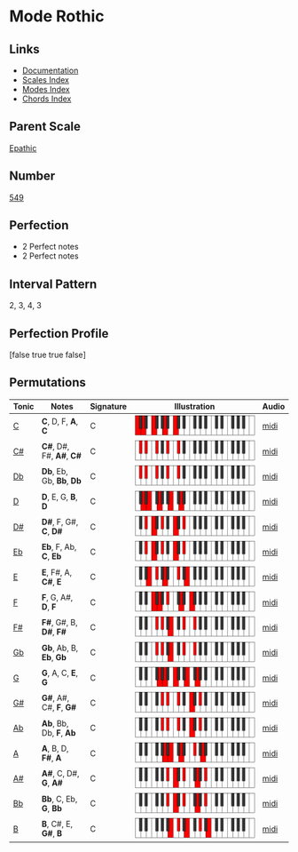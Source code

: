 # Mode Rothic

## Links

- [Documentation](index.md)
- [Scales Index](Scales.md)
- [Modes Index](Modes.md)
- [Chords Index](Chords.md)

## Parent Scale

[Epathic](ScaleEpathic.md)

## Number

[549](https://ianring.com/musictheory/scales/549)

## Perfection

- 2 Perfect notes
- 2 Perfect notes

## Interval Pattern

2, 3, 4, 3

## Perfection Profile

[false true true false]

## Permutations

| Tonic | Notes | Signature | Illustration | Audio |
|-------|-------|-----------|--------------|-------|
| [C](ModeCNaturalRothic.md) | **C**, D, F, **A**, **C** | C | ![CNaturalRothic](ModeCNaturalRothic.png) | [midi](https://github.com/edipermadi/music/blob/main/docs/ModeCNaturalRothic.mid?raw=true) |
| [C#](ModeCSharpRothic.md) | **C#**, D#, F#, **A#**, **C#** | C | ![CSharpRothic](ModeCSharpRothic.png) | [midi](https://github.com/edipermadi/music/blob/main/docs/ModeCSharpRothic.mid?raw=true) |
| [Db](ModeDFlatRothic.md) | **Db**, Eb, Gb, **Bb**, **Db** | C | ![DFlatRothic](ModeDFlatRothic.png) | [midi](https://github.com/edipermadi/music/blob/main/docs/ModeDFlatRothic.mid?raw=true) |
| [D](ModeDNaturalRothic.md) | **D**, E, G, **B**, **D** | C | ![DNaturalRothic](ModeDNaturalRothic.png) | [midi](https://github.com/edipermadi/music/blob/main/docs/ModeDNaturalRothic.mid?raw=true) |
| [D#](ModeDSharpRothic.md) | **D#**, F, G#, **C**, **D#** | C | ![DSharpRothic](ModeDSharpRothic.png) | [midi](https://github.com/edipermadi/music/blob/main/docs/ModeDSharpRothic.mid?raw=true) |
| [Eb](ModeEFlatRothic.md) | **Eb**, F, Ab, **C**, **Eb** | C | ![EFlatRothic](ModeEFlatRothic.png) | [midi](https://github.com/edipermadi/music/blob/main/docs/ModeEFlatRothic.mid?raw=true) |
| [E](ModeENaturalRothic.md) | **E**, F#, A, **C#**, **E** | C | ![ENaturalRothic](ModeENaturalRothic.png) | [midi](https://github.com/edipermadi/music/blob/main/docs/ModeENaturalRothic.mid?raw=true) |
| [F](ModeFNaturalRothic.md) | **F**, G, A#, **D**, **F** | C | ![FNaturalRothic](ModeFNaturalRothic.png) | [midi](https://github.com/edipermadi/music/blob/main/docs/ModeFNaturalRothic.mid?raw=true) |
| [F#](ModeFSharpRothic.md) | **F#**, G#, B, **D#**, **F#** | C | ![FSharpRothic](ModeFSharpRothic.png) | [midi](https://github.com/edipermadi/music/blob/main/docs/ModeFSharpRothic.mid?raw=true) |
| [Gb](ModeGFlatRothic.md) | **Gb**, Ab, B, **Eb**, **Gb** | C | ![GFlatRothic](ModeGFlatRothic.png) | [midi](https://github.com/edipermadi/music/blob/main/docs/ModeGFlatRothic.mid?raw=true) |
| [G](ModeGNaturalRothic.md) | **G**, A, C, **E**, **G** | C | ![GNaturalRothic](ModeGNaturalRothic.png) | [midi](https://github.com/edipermadi/music/blob/main/docs/ModeGNaturalRothic.mid?raw=true) |
| [G#](ModeGSharpRothic.md) | **G#**, A#, C#, **F**, **G#** | C | ![GSharpRothic](ModeGSharpRothic.png) | [midi](https://github.com/edipermadi/music/blob/main/docs/ModeGSharpRothic.mid?raw=true) |
| [Ab](ModeAFlatRothic.md) | **Ab**, Bb, Db, **F**, **Ab** | C | ![AFlatRothic](ModeAFlatRothic.png) | [midi](https://github.com/edipermadi/music/blob/main/docs/ModeAFlatRothic.mid?raw=true) |
| [A](ModeANaturalRothic.md) | **A**, B, D, **F#**, **A** | C | ![ANaturalRothic](ModeANaturalRothic.png) | [midi](https://github.com/edipermadi/music/blob/main/docs/ModeANaturalRothic.mid?raw=true) |
| [A#](ModeASharpRothic.md) | **A#**, C, D#, **G**, **A#** | C | ![ASharpRothic](ModeASharpRothic.png) | [midi](https://github.com/edipermadi/music/blob/main/docs/ModeASharpRothic.mid?raw=true) |
| [Bb](ModeBFlatRothic.md) | **Bb**, C, Eb, **G**, **Bb** | C | ![BFlatRothic](ModeBFlatRothic.png) | [midi](https://github.com/edipermadi/music/blob/main/docs/ModeBFlatRothic.mid?raw=true) |
| [B](ModeBNaturalRothic.md) | **B**, C#, E, **G#**, **B** | C | ![BNaturalRothic](ModeBNaturalRothic.png) | [midi](https://github.com/edipermadi/music/blob/main/docs/ModeBNaturalRothic.mid?raw=true) |

